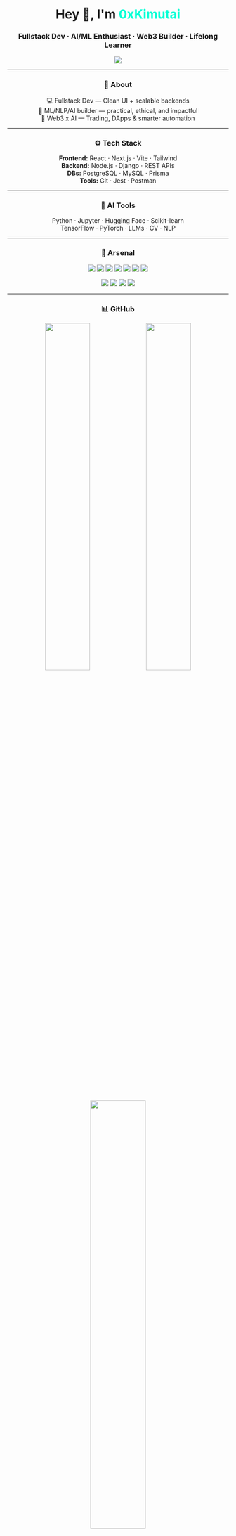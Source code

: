 <h1 align="center">Hey 👋, I'm <span style="color:#00ffd5;"><b>0xKimutai</b></span></h1>
<h3 align="center">Fullstack Dev · AI/ML Enthusiast · Web3 Builder · Lifelong Learner</h3>

<p align="center">
  <img src="https://readme-typing-svg.demolab.com?font=Fira+Code&size=18&pause=1000&center=true&vCenter=true&width=400&lines=Building+clean+code.;AI-first+thinking.;Web3+Dev+%2B+Trader+Tools." />
</p>

<hr/>

<h3 align="center">🧠 About</h3>
<p align="center">
💻 Fullstack Dev — Clean UI + scalable backends  
<br/>🤖 ML/NLP/AI builder — practical, ethical, and impactful  
<br/>🔮 Web3 x AI — Trading, DApps & smarter automation
</p>

<hr/>

<h3 align="center">⚙️ Tech Stack</h3>
<p align="center">
<b>Frontend:</b> React · Next.js · Vite · Tailwind  
<br/><b>Backend:</b> Node.js · Django · REST APIs  
<br/><b>DBs:</b> PostgreSQL · MySQL · Prisma  
<br/><b>Tools:</b> Git · Jest · Postman
</p>

<hr/>

<h3 align="center">🧠 AI Tools</h3>
<p align="center">
Python · Jupyter · Hugging Face · Scikit-learn  
<br/>TensorFlow · PyTorch · LLMs · CV · NLP
</p>

<hr/>

<h3 align="center">🧰 Arsenal</h3>
<p align="center">
  <img src="https://img.shields.io/badge/-TypeScript-3178C6?logo=typescript&logoColor=white" />
  <img src="https://img.shields.io/badge/-React-61DAFB?logo=react&logoColor=black" />
  <img src="https://img.shields.io/badge/-Next.js-000?logo=next.js&logoColor=white" />
  <img src="https://img.shields.io/badge/-Node.js-339933?logo=node.js&logoColor=white" />
  <img src="https://img.shields.io/badge/-Python-3776AB?logo=python&logoColor=white" />
  <img src="https://img.shields.io/badge/-Django-092E20?logo=django&logoColor=white" />
  <img src="https://img.shields.io/badge/-TailwindCSS-38B2AC?logo=tailwind-css&logoColor=white" />
</p>

<p align="center">
  <img src="https://img.shields.io/badge/-HuggingFace-FCC624?logo=huggingface&logoColor=black" />
  <img src="https://img.shields.io/badge/-Scikit--learn-F7931E?logo=scikit-learn&logoColor=white" />
  <img src="https://img.shields.io/badge/-TensorFlow-FF6F00?logo=tensorflow&logoColor=white" />
  <img src="https://img.shields.io/badge/-PyTorch-EE4C2C?logo=pytorch&logoColor=white" />
</p>

<hr/>

<h3 align="center">📊 GitHub</h3>
<p align="center">
  <img src="https://github-readme-stats.vercel.app/api?username=0xKimutai&show_icons=true&theme=tokyonight&hide_title=true" width="45%" />
  <img src="https://streak-stats.demolab.com?user=0xKimutai&theme=tokyonight" width="45%" />
</p>

<p align="center">
  <img src="https://github-readme-stats.vercel.app/api/top-langs/?username=0xKimutai&layout=compact&theme=tokyonight" width="50%" />
</p>

<hr/>

<h3 align="center">💛 Favorite Stack</h3>
<p align="center">
  <img src="https://img.shields.io/badge/JavaScript-F7DF1E?style=for-the-badge&logo=javascript&logoColor=black" />
  <img src="https://img.shields.io/badge/Python-3776AB?style=for-the-badge&logo=python&logoColor=white" />
  <img src="https://img.shields.io/badge/TypeScript-3178C6?style=for-the-badge&logo=typescript&logoColor=white" />
</p>

<hr/>

<h3 align="center">📫 Connect</h3>
<p align="center">
  <a href="mailto:tezKim414@gmail.com">
    <img src="https://img.shields.io/badge/Gmail-D14836?style=for-the-badge&logo=gmail&logoColor=white" />
  </a>
  &nbsp;
  <a href="https://x.com/royltyRvckyreal?s=08" target="_blank">
    <img src="https://img.shields.io/badge/X-000000?style=for-the-badge&logo=x&logoColor=white" />
  </a>
</p>

<hr/>

<h3 align="center">💬 Quote</h3>
<p align="center"><em>
“Coding is poetry in syntax — I write to solve.”<br/>
“AI is augmentation — not automation.”
</em></p>
